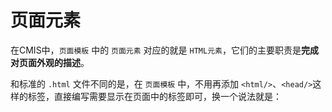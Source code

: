 # 页面元素

在CMIS中，```页面模板``` 中的 ```页面元素``` 对应的就是 ```HTML元素```，它们的主要职责是**完成对页面外观的描述**。

和标准的 ```.html``` 文件不同的是，在 ```页面模板``` 中，不用再添加 ```<html/>```、```<head/>```这样的标签，直接编写需要显示在页面中的标签即可，换一个说法就是：
